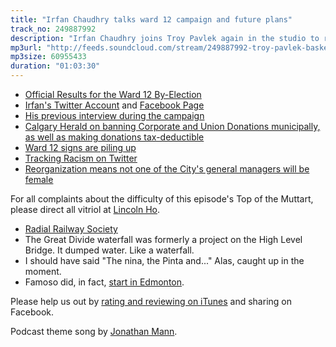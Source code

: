 ```yaml
---
title: "Irfan Chaudhry talks ward 12 campaign and future plans"
track_no: 249887992
description: "Irfan Chaudhry joins Troy Pavlek again in the studio to recap his campaign, talk future plans, and play a game or two on this episode of the Basket of YEGs Podcast"
mp3url: "http://feeds.soundcloud.com/stream/249887992-troy-pavlek-basket-of-yegs-002-irfan-chaudhry-talks-ward-12-campaign-and-future-plans.mp3"
mp3size: 60955433
duration: "01:03:30"
---
```


* [Official Results for the Ward 12 By-Election](http://www.edmonton.ca/city_government/by-election.aspx)
* [Irfan's Twitter Account](https://twitter.com/irfanward12) and [Facebook Page](https://www.facebook.com/IrfanWard12/)
* [His previous interview during the campaign](http://basketofyegs.com/episode/2016/01/26/3-Irfan-Chaudhry-Interview/)
* [Calgary Herald on banning Corporate and Union Donations municipally, as well as making donations tax-deductible](http://calgaryherald.com/news/politics/municipal-politicians-press-for-tax-deductible-donations)
* [Ward 12 signs are piling up](http://globalnews.ca/video/2505730/ward-12-byelection-signs-are-piling-up)
* [Tracking Racism on Twitter](https://uofa.ualberta.ca/news-and-events/newsarticles/2014/july/tracking-racism-on-twitter)
* [Reorganization means not one of the City's general managers will be female](http://edmontonjournal.com/news/local-news/hitting-the-glass-pyramids-glass-ceiling-reorganization-highlights-gender-imbalance-at-edmonton-city-hall)

For all complaints about the difficulty of this episode's Top of the Muttart, please direct all vitriol at [Lincoln Ho](https://twitter.com/yegventures).

* [Radial Railway Society](http://www.edmonton-radial-railway.ab.ca/)
* The Great Divide waterfall was formerly a project on the High Level Bridge. It dumped water. Like a waterfall.
* I should have said "The nina, the Pinta and..." Alas, caught up in the moment.
* Famoso did, in fact, [start in Edmonton](http://www.cbc.ca/news/canada/edmonton/famoso-neapolitan-pizzeria-making-plenty-of-dough-1.2572793).

Please help us out by [rating and reviewing on iTunes]({{site.itunes_url}}) and sharing on Facebook.

Podcast theme song by [Jonathan Mann](http://jonathanmann.net).


